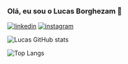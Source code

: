 ### Olá, eu sou o Lucas Borghezam 🙋


[![linkedin](https://img.shields.io/badge/LinkedIn-0077B5?style=for-the-badge&logo=linkedin&logoColor=white)](https://www.linkedin.com/in/lucas-alexandre-borghezam-050420310/)
[![instagram](https://img.shields.io/badge/Instagram-E4405F?style=for-the-badge&logo=instagram&logoColor=white)](https://www.instagram.com/_.borghezam_/)

![Lucas GitHub stats](https://github-readme-stats.vercel.app/api?username=Lucasborghezam&show_icons=true&theme=radical)

![Top Langs](https://github-readme-stats.vercel.app/api/top-langs/?username=Lucasborghezam&hide_progress=true)
